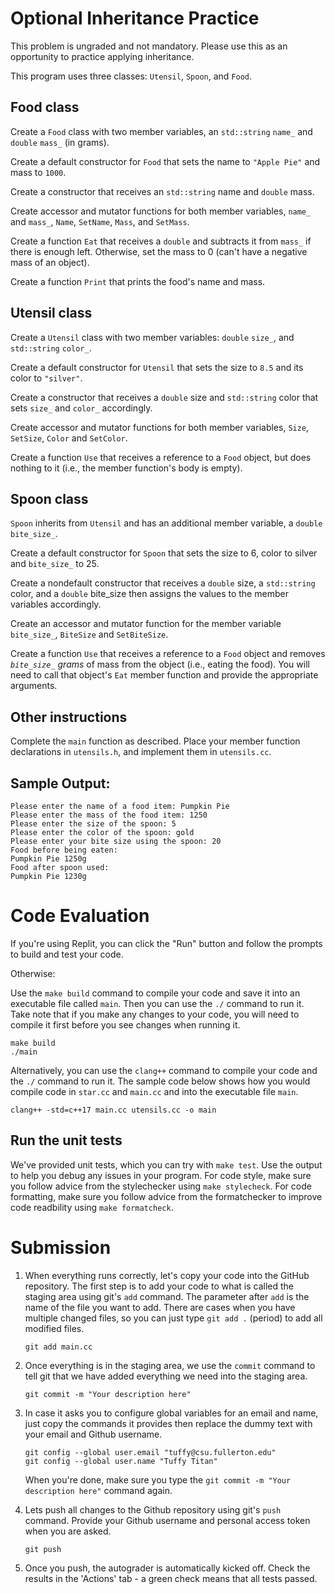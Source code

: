 # Optional Inheritance Practice
This problem is ungraded and not mandatory. Please use this as an opportunity to practice applying inheritance.

This program uses three classes: `Utensil`, `Spoon`, and `Food`.

## Food class
Create a `Food` class with two member variables, an `std::string` `name_` and `double` `mass_` (in grams).

Create a default constructor for `Food` that sets the name to ``"Apple Pie"`` and mass to `1000`.

Create a constructor that receives an `std::string` name and `double` mass.

Create accessor and mutator functions for both member variables, `name_` and `mass_`, `Name`, `SetName`, `Mass`, and `SetMass`.

Create a function `Eat` that receives a `double` and subtracts it from `mass_` if there is enough left. Otherwise, set the mass to 0 (can't have a negative mass of an object).

Create a function `Print` that prints the food's name and mass.

## Utensil class
Create a `Utensil` class with two member variables: `double` `size_`, and `std::string` `color_`.

Create a default constructor for `Utensil` that sets the size to `8.5` and its color to `"silver"`.

Create a constructor that receives a `double` size and `std::string` color that sets `size_` and `color_` accordingly.

Create accessor and mutator functions for both member variables,  `Size`, `SetSize`, `Color` and `SetColor`.

Create a function `Use` that receives a reference to a `Food` object, but does nothing to it (i.e., the member function's body is empty).

## Spoon class
`Spoon` inherits from `Utensil` and has an additional member variable, a `double` `bite_size_`.

Create a default constructor for `Spoon` that sets the size to 6, color to silver and `bite_size_` to 25.

Create a nondefault constructor that receives a `double` size, a `std::string` color, and a `double` bite_size then assigns the values to the member variables accordingly.

Create an accessor and mutator function for the member variable `bite_size_`, `BiteSize` and `SetBiteSize`.

Create a function `Use` that receives a reference to a `Food` object and removes *`bite_size_` grams* of mass from the object (i.e., eating the food). You will need to call that object's `Eat` member function and provide the appropriate arguments.

## Other instructions
Complete the `main` function as described. Place your member function declarations in `utensils.h`, and implement them in `utensils.cc`.

## Sample Output:
```
Please enter the name of a food item: Pumpkin Pie
Please enter the mass of the food item: 1250
Please enter the size of the spoon: 5
Please enter the color of the spoon: gold
Please enter your bite size using the spoon: 20
Food before being eaten:
Pumpkin Pie 1250g
Food after spoon used:
Pumpkin Pie 1230g
```

# Code Evaluation

If you're using Replit, you can click the "Run" button and follow the prompts to build and test your code.

Otherwise:

Use the `make build` command to compile your code and save it into an executable file called `main`.
Then you can use the `./` command to run it. Take note that if you make any changes to your code, you will need to compile it first before you see changes when running it.

```
make build
./main
```

Alternatively, you can use the `clang++` command to compile your code and the `./` command to run it. 
The sample code below shows how you would compile code in `star.cc` and `main.cc` and into the executable file `main`. 

```
clang++ -std=c++17 main.cc utensils.cc -o main
```

## Run the unit tests

We've provided unit tests, which you can try with ``make test``. Use the output to help you debug any issues in your program.
For code style, make sure you follow advice from the stylechecker using ``make stylecheck``.
For code formatting, make sure you follow advice from the formatchecker to improve code readbility using ``make formatcheck``.

# Submission
1. When everything runs correctly,  let's copy your code into the GitHub repository. The first step is to add your code to what is called the staging area using git's `add` command. The parameter after `add` is the name of the file you want to add. There are cases when you have multiple changed files, so you can just type `git add .` (period) to add all modified files.

    ```
    git add main.cc
    ```
1. Once everything is in the staging area, we use the `commit` command to tell git that we have added everything we need into the staging area.

    ```
    git commit -m "Your description here"
    ```
1. In case it asks you  to configure global variables for an email and name, just copy the commands it provides then replace the dummy text with your email and Github username.

    ```
    git config --global user.email "tuffy@csu.fullerton.edu"
    git config --global user.name "Tuffy Titan"
    ```
    When you're done, make sure you type the `git commit -m "Your description here"` command again.    
1. Lets push all changes to the Github repository using git's `push` command. Provide your Github username and personal access token when you are asked.

    ```
    git push
    ```
1. Once you push, the autograder is automatically kicked off. Check the results in the 'Actions' tab - a green check means that all tests passed.